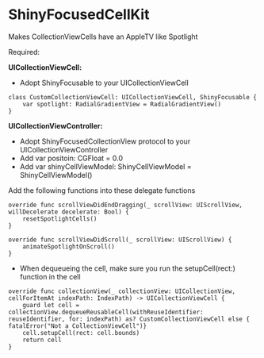 # ShinyFocusedCellKit
Makes CollectionViewCells have an AppleTV like Spotlight


Required:

<b>UICollectionViewCell:</b>

- Adopt ShinyFocusable to your UICollectionViewCell

```
class CustomCollectionViewCell: UICollectionViewCell, ShinyFocusable {
	var spotlight: RadialGradientView = RadialGradientView()
}
```

<b>UICollectionViewController:</b>

- Adopt ShinyFocusedCollectionView protocol to your UICollectionViewController
- Add var positoin: CGFloat = 0.0
- Add var shinyCellViewModel: ShinyCellViewModel = ShinyCellViewModel()

Add the following functions into these delegate functions

```
override func scrollViewDidEndDragging(_ scrollView: UIScrollView, willDecelerate decelerate: Bool) {	
	resetSpotlightCells()
}
	
override func scrollViewDidScroll(_ scrollView: UIScrollView) {
	animateSpotlightOnScroll()
}
```

- When dequeueing the cell, make sure you run the setupCell(rect:) function in the cell

```
override func collectionView(_ collectionView: UICollectionView, cellForItemAt indexPath: IndexPath) -> UICollectionViewCell {
	guard let cell = collectionView.dequeueReusableCell(withReuseIdentifier: reuseIdentifier, for: indexPath) as? CustomCollectionViewCell else { fatalError("Not a CollectionViewCell")}
	cell.setupCell(rect: cell.bounds)
	return cell
}
```


